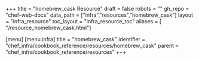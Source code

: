 +++
title = "homebrew_cask Resource"
draft = false
robots = ""
gh_repo = "chef-web-docs"
data_path = ["infra","resources","homebrew_cask"]
layout = "infra_resource"
toc_layout = "infra_resource_toc"
aliases = [ "/resource_homebrew_cask.html"]

[menu]
  [menu.infra]
    title = "homebrew_cask"
    identifier = "chef_infra/cookbook_reference/resources/homebrew_cask"
    parent = "chef_infra/cookbook_reference/resources"
+++

<!-- The contents of this page are automatically generated from the homebrew_cask.yaml file in the data directory. -->
<!-- To suggest a change, edit the https://github.com/chef/chef/blob/main/lib/chef/resource/homebrew_cask.rb file
      and submit a pull request to the https://github.com/chef/chef repository. -->
